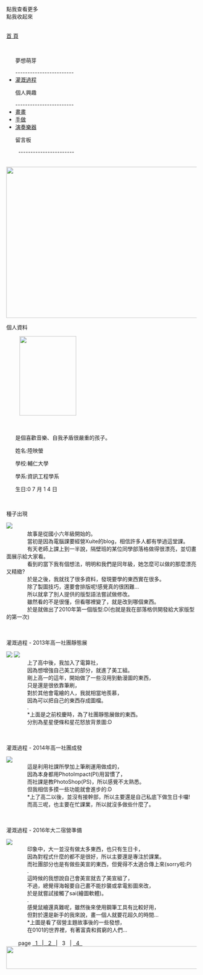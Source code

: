 <script src="https://ajax.googleapis.com/ajax/libs/jquery/3.2.1/jquery.min.js"></script>
<script type="text/javascript"> 
$(document).ready(function() { 
$(".categoryho").click(function(){
   $(".category").css({left:"-20px"});
   $(".categoryho").hide();
   $(".categoryhide").show();
});
$(".categoryhide").click(function(){
   $(".category").css({left:"-200px"});
   $(".categoryhide").hide();
   $(".categoryho").show();
});
$("h1").hide();
});
</script>
<link href="https://lily0714.github.io/insidepage.css" rel="stylesheet" type="text/css" media="all"> 

<body>
   <div class="categoryho">點我查看更多</div>
   <div class="categoryhide">點我收起來</div>
   <div class="category">
   <p id="cat_home"><a href="https://lily0714.github.io/">首 頁</a></p>
   <ul><p class="cat_item">夢想萌芽</p>
------------------------
   <li class="cat_inin"><a href="https://lily0714.github.io/dreamstory">灌溉過程</a></li>
   </ul>
   <ul><p class="cat_item">個人興趣</p>
   ------------------------
   <li class="cat_inin"><a href="https://lily0714.github.io/interest/draw">畫畫</a></li>
   <li class="cat_inin"><a href="https://lily0714.github.io/interest/diy">手做</a></li>
   <li class="cat_inin"><a href="https://lily0714.github.io/interest/music">演奏樂器</a></li>
   </ul>
   <ul><p class="cat_item">留言板</p>
   -----------------------
   </ul>
   </div>
   <div id="bantitle">
   <img id="banner" src="http://lily0714.github.io/20170424改.jpg" width="700" height="400">
  
   </div>
   <div id="WRAPPER">
      <div id="LSIDE">
          <div id="infor">
          <p class="infortitle">個人資料</p>
          <img class="ipic" src="http://lily0714.github.io/20170628.jpg" width="150" height="210">
          <ul><br>
          <p class="icontent">是個喜歡音樂、自我矛盾很嚴重的孩子。</p>
          <p class="icontent">姓名:陸映螢</p>
          <p class="icontent">學校:輔仁大學</p>
          <p class="icontent">學系:資訊工程學系</p>
          <p class="icontent">生日:0 7 月 1 4 日</p>
          </ul>
          </div>
      </div>
      <div id="CONTENT">
         <div class="dream1">
         <br>
         <p class="post">種子出現</p>
            <a href="https://lily0714.github.io/seed1.jpg" target="_blank"><img class="post1" src="https://lily0714.github.io/seed1.jpg" ></a>
            <div class="dcontent">
               故事是從國小六年級開始的。<br>
               當初是因為電腦課要經營Xuite的blog，相信許多人都有學過這堂課。<br>
               有天老師上課上到一半說，隔壁班的某位同學部落格做得很漂亮，並切畫面展示給大家看。<br>
               看到的當下我有個想法，明明和我們是同年級，她怎麼可以做的那麼漂亮又精緻?<br>
               於是之後，我就找了很多資料，發現要學的東西實在很多。<br>
               除了製圖技巧，還要會排版呢!感覺真的很困難...<br>
               所以就拿了別人提供的版型語法嘗試做修改。<br>
               雖然看的不是很懂，但看哪裡變了，就是改到哪個東西。<br>
               於是就做出了2010年第一個版型:D(也就是我在部落格供開發給大家版型的第一次)
            </div>
         </div>
         <div class="dream1">
         <br>
         <p class="post">灌溉過程 - 2013年高一社團靜態展</p>
<a href="https://lily0714.github.io/09.png" target="_blank"><img class="post1" src="https://lily0714.github.io/09.png" ></a>
<a href="https://lily0714.github.io/11.png" target="_blank"><img class="post1" src="https://lily0714.github.io/11.png" ></a>
            <div class="dcontent">
               上了高中後，我加入了電算社，<br>
               因為想增強自己美工的部分，就進了美工組。<br>
               剛上高一的這年，開始做了一些沒用到動漫圖的東西，<br>
               只是還是很依靠筆刷，<br>
               對於其他會電繪的人，我就相當地羨慕，<br>
               因為可以把自己的東西存成圖檔。<br>
               .<br>
               *上面是之前校慶時，為了社團靜態展做的東西。<br>
               分別為星星便條和星花怒放背景圖:D
            </div>
         </div>
         <div class="dream1">
         <br>
         <p class="post">灌溉過程 - 2014年高一社團成發</p>
<a href="https://lily0714.github.io/2013seed.png" target="_blank"><img class="post1" src="https://lily0714.github.io/2013seed.png" ></a>
            <div class="dcontent">
               這是利用社課所學加上筆刷運用做成的，<br>
               因為本身都用PhotoImpact(PI)用習慣了，<br>
               而社課是教PhotoShop(PS)，所以感覺不太熟悉。<br>
               但我相信多摸一些功能就會進步的:D<br>
               *上了高二以後，並沒有接幹部，所以主要還是自己私底下做生日卡囉!<br>
               而高三呢，也主要在忙課業，所以就沒多做些什麼了。
            </div>
         </div>
         <div class="dream1">
         <br>
         <p class="post">灌溉過程 - 2016年大二宿營準備</p>
<a href="https://lily0714.github.io/2016seed1.png" target="_blank"><img class="post1" src="https://lily0714.github.io/2016seed1.png" ></a>
            <div class="dcontent">
               印象中，大一並沒有做太多東西，也只有生日卡，<br>
               因為對程式什麼的都不是很好，所以主要還是專注於課業。<br>
               而社團部分也是有做些美宣的東西，但覺得不太適合傳上來(sorry啦:P)<br>
               .<br>
               這時候的我想說自己會美宣就去了美宣組了，<br>
               不過，總覺得海報要自己畫不能抄襲或拿電影圖來改，<br>
               於是就嘗試接觸了sai(繪圖軟體)。<br>
               .<br>
               感覺鼠繪還真難呢，雖然後來使用鋼筆工具有比較好用，<br>
               但對於還是新手的我來說，畫一個人就要花超久的時間...<br>
               *上圖是看了宿營主題故事後的一些發想，<br>
               在0101的世界裡，有著富貴和貧窮的人們...
            </div>
         </div>
         <div class="page">
&nbsp; &nbsp; &nbsp; &nbsp; page <a href="https://lily0714.github.io/dreamstory">&nbsp; 1 &nbsp; </a> |<a href="https://lily0714.github.io/dreamstory2"> &nbsp; 2 &nbsp; </a> | &nbsp; 3 &nbsp; | <a href="https://lily0714.github.io/dreamstory4">&nbsp; 4 &nbsp; </a> 
         </div>
      </div>   
   </div>
   <div id="FOOTER"> 
      <img src="http://lily0714.github.io/底.png" width="980" height="60">
   </div>
   </body>
